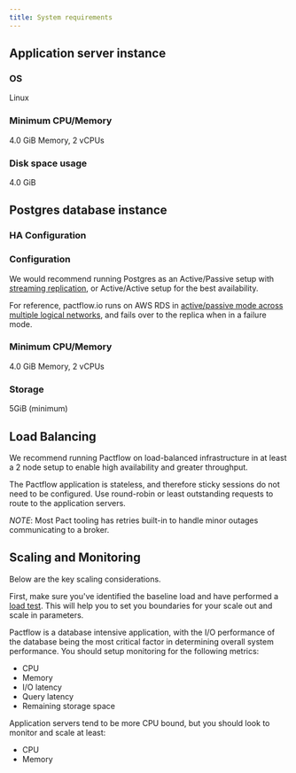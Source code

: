 ```yaml
---
title: System requirements
---
```


## Application server instance

### OS

Linux

### Minimum CPU/Memory

4.0 GiB Memory, 2 vCPUs

### Disk space usage

4.0 GiB

## Postgres database instance

### HA Configuration

### Configuration

We would recommend running Postgres as an Active/Passive setup with [streaming replication](https://wiki.postgresql.org/wiki/Replication,_Clustering,_and_Connection_Pooling), or Active/Active setup for the best availability.

For reference, pactflow.io runs on AWS RDS in [active/passive mode across multiple logical networks](https://docs.aws.amazon.com/AmazonRDS/latest/UserGuide/Concepts.MultiAZ.html), and fails over to the replica when in a failure mode.

### Minimum CPU/Memory

4.0 GiB Memory, 2 vCPUs

### Storage

5GiB (minimum)

## Load Balancing

We recommend running Pactflow on load-balanced infrastructure in at least a 2 node setup to enable high availability and greater throughput.

The Pactflow application is stateless, and therefore sticky sessions do not need to be configured. Use round-robin or least outstanding requests to route to the application servers.

_NOTE_: Most Pact tooling has retries built-in to handle minor outages communicating to a broker.

## Scaling and Monitoring

Below are the key scaling considerations.

First, make sure you've identified the baseline load and have performed a [load test](installation/load-testing). This will help you to set you boundaries for your scale out and scale in parameters.

Pactflow is a database intensive application, with the I/O performance of the database being the most critical factor in determining overall system performance. You should setup monitoring for the following metrics:

* CPU
* Memory
* I/O latency
* Query latency
* Remaining storage space

Application servers tend to be more CPU bound, but you should look to monitor and scale at least:

* CPU
* Memory
